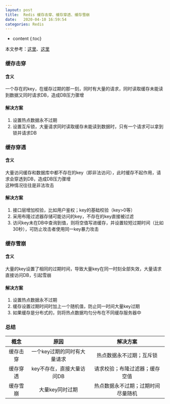 ```yaml
---
layout: post
title:  Redis 缓存击穿、缓存穿透、缓存雪崩
date:   2020-04-10 16:59:54
categories: Redis
---
```


* content
{:toc}

本文参考：[这里](https://www.jianshu.com/p/b57d0773ee96)、[这里](https://blog.csdn.net/q15102780705/article/details/102539198)

### 缓存击穿

#### 含义

一个存在的key，在缓存过期的那一刻，同时有大量的请求，同时读取缓存未能读到数据又同时请求DB，造成DB压力骤增

#### 解决方案

1. 设置热点数据永不过期
2. 设置互斥锁，大量请求同时读取缓存未能读到数据时，只有一个请求可以拿到锁并请求DB

### 缓存穿透

#### 含义

大量访问缓存和数据库中都不存在的key（即非法访问），此时缓存不起作用，请求会穿透到DB，造成DB压力骤增  
这种情况往往是非法攻击

#### 解决方案

1. 接口层增加校验，比如用户鉴权；key的基础校验（key>0等）
2. 采用布隆过滤器存储可能访问的key，不存在的key直接被过滤
3. 访问key未在DB中查询到值，则将空值写进缓存，并设置较短过期时间（比如30秒），可防止攻击者使用同一key暴力攻击

### 缓存雪崩

#### 含义

大量的key设置了相同的过期时间，导致大量key在同一时刻全部失效，大量请求直接访问DB，引起雪崩

#### 解决方案

1. 设置热点数据永不过期
2. 缓存设置过期时间时加上一个随机值，防止同一时间大量key过期
3. 如果缓存是分布式的，则将热点数据均匀分布在不同缓存服务器中

### 总结

|概念|原因|解决方案|
|:-:|:-:|:-:|
|缓存击穿|一个key过期的同时有大量请求|热点数据永不过期；互斥锁|
|缓存穿透|key不存在，直接大量访问DB|请求校验；布隆过滤器；缓存空值|
|缓存雪崩|大量key同时过期|热点数据永不过期；过期时间尽量随机|

